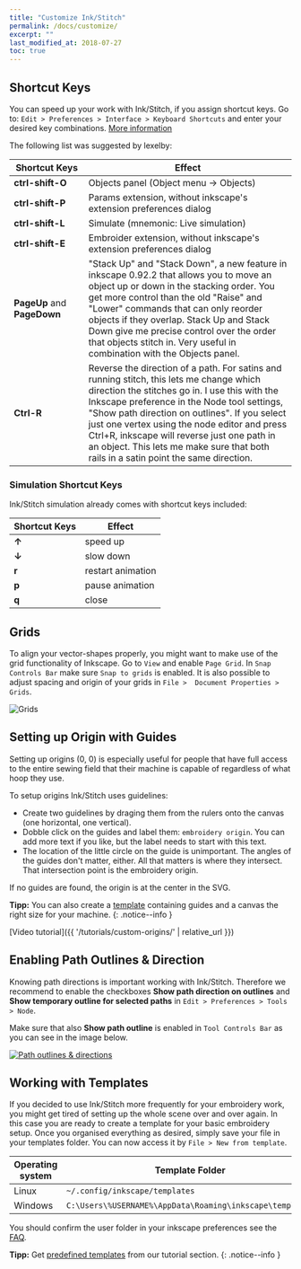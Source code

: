 ```yaml
---
title: "Customize Ink/Stitch"
permalink: /docs/customize/
excerpt: ""
last_modified_at: 2018-07-27
toc: true
---
```


## Shortcut Keys

You can speed up your work with Ink/Stitch, if you assign shortcut keys. Go to: `Edit > Preferences > Interface > Keyboard Shortcuts` and enter your desired key combinations. [More information](http://wiki.inkscape.org/wiki/index.php/Customizing_Inkscape)

The following list was suggested by lexelby:

Shortcut&nbsp;Keys | Effect
-------- | --------
**ctrl-shift-O** | Objects panel (Object menu -> Objects)
**ctrl-shift-P** | Params extension, without inkscape's extension preferences dialog
**ctrl-shift-L** | Simulate (mnemonic: Live simulation)
**ctrl-shift-E** | Embroider extension, without inkscape's extension preferences dialog
**PageUp** and **PageDown** | "Stack Up" and "Stack Down", a new feature in inkscape 0.92.2 that allows you to move an object up or down in the stacking order. You get more control than the old "Raise" and "Lower" commands that can only reorder objects if they overlap. Stack Up and Stack Down give me precise control over the order that objects stitch in. Very useful in combination with the Objects panel.
**Ctrl-R** | Reverse the direction of a path. For satins and running stitch, this lets me change which direction the stitches go in. I use this with the Inkscape preference in the Node tool settings, "Show path direction on outlines". If you select just one vertex using the node editor and press Ctrl+R, inkscape will reverse just one path in an object. This lets me make sure that both rails in a satin point the same direction.



### Simulation Shortcut Keys
Ink/Stitch simulation already comes with shortcut keys included:

Shortcut Keys | Effect
-------- | --------
**↑** | speed up
**↓** | slow down
**r** | restart animation
**p** | pause animation
**q** | close

## Grids

To align your vector-shapes properly, you might want to make use of the grid functionality of Inkscape. Go to `View` and enable `Page Grid`. In `Snap Controls Bar` make sure `Snap to grids` is enabled. It is also possible to adjust spacing and origin of your grids in `File >  Document Properties > Grids`.

![Grids](https://user-images.githubusercontent.com/11083514/40359052-414d3554-5db9-11e8-8b49-3be75c5e9732.png)

## Setting up Origin with Guides

Setting up origins (0, 0) is especially useful for people that have full access to the entire sewing field that their machine is capable of regardless of what hoop they use.

To setup origins Ink/Stitch uses guidelines:
  * Create two guidelines by draging them from the rulers onto the canvas (one horizontal, one vertical).
  * Dobble click on the guides and label them: `embroidery origin`. You can add more text if you like, but the label needs to start with this text.
  * The location of the little circle on the guide is unimportant. The angles of the guides don't matter, either. All that matters is where they intersect. That intersection point is the embroidery origin.

If no guides are found, the origin is at the center in the SVG.
  
**Tipp:** You can also create a [template]((/docs/customize/#working-with-templates)) containing guides and a canvas the right size for your machine.
{: .notice--info }

[Video tutorial]({{ '/tutorials/custom-origins/' | relative_url }})

## Enabling Path Outlines & Direction

Knowing path directions is important working with Ink/Stitch. Therefore we recommend to enable the checkboxes **Show path direction on outlines** and **Show temporary outline for selected paths** in `Edit > Preferences > Tools > Node`.

Make sure that also **Show path outline** is enabled in `Tool Controls Bar` as you can see in the image below.

[![Path outlines & directions](https://user-images.githubusercontent.com/11083514/40360721-f294ef0a-5dbe-11e8-9d4d-98f469ff1fba.png)](https://user-images.githubusercontent.com/11083514/40360721-f294ef0a-5dbe-11e8-9d4d-98f469ff1fba.png)

## Working with Templates

If you decided to use Ink/Stitch more frequently for your embroidery work, you might get tired of setting up the whole scene over and over again. In this case you are ready to create a template for your basic embroidery setup. Once you organised everything as desired, simply save your file in your templates folder. You can now access it by `File > New from template`.

Operating system|Template Folder
---|---
Linux|`~/.config/inkscape/templates`
Windows|`C:\Users\%USERNAME%\AppData\Roaming\inkscape\templates`

You should confirm the user folder in your inkscape preferences see the [FAQ](/docs/faq/#i-have-downloaded-and-unzipped-the-latest-release-where-do-i-put-it).

**Tipp:** Get [predefined templates](/tutorials/resources/templates/) from our tutorial section.
{: .notice--info }

